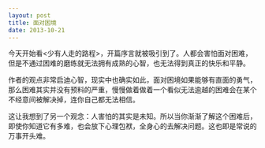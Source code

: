 ```yaml
---
layout: post
title: 面对困境
date: 2013-10-21
---
```


今天开始看<少有人走的路程>，开篇序言就被吸引到了。人都会害怕面对困难，但是不通过困难的磨练就无法拥有成熟的心智，也无法得到真正的快乐和平静。

作者的观点非常启迪心智，现实中也确实如此，面对困境如果能够有直面的勇气，那么困难其实并没有预料的严重，慢慢做着做着一个看似无法逾越的困难会在某个不经意间被解决掉，连你自己都无法相信。

这让我想到了另一个观念：人害怕的其实是未知。所以当你渐渐了解这个困难后，即使你知道它有多难，也会放下心理包袱，全身心的去解决问题。这也即是常说的万事开头难。  

